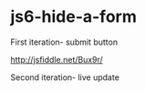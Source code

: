 js6-hide-a-form
===============


First iteration- submit button

http://jsfiddle.net/Bux9r/


Second iteration- live update

